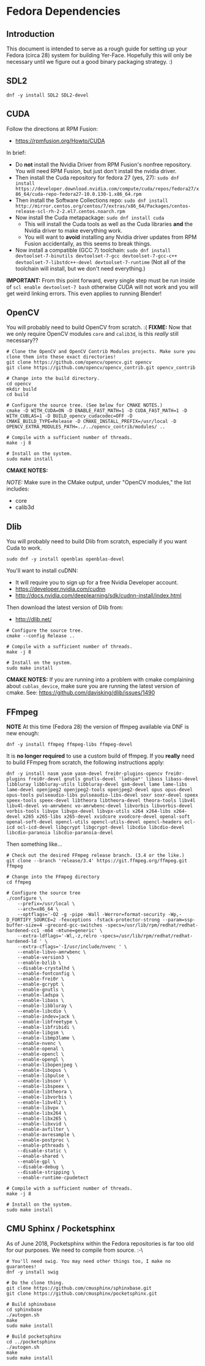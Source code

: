 Fedora Dependencies
===================


Introduction
------------

This document is intended to serve as a rough guide for setting up your Fedora (circa 28) system for building Yer-Face. Hopefully this will only be necessary until we figure out a good binary packaging strategy. :)


SDL2
----

```
dnf -y install SDL2 SDL2-devel
```


CUDA
----

Follow the directions at RPM Fusion:
- https://rpmfusion.org/Howto/CUDA

In brief:

- Do **not** install the Nvidia Driver from RPM Fusion's nonfree repository. You will need RPM Fusion, but just don't install the nvidia driver.
- Then install the Cuda repository for fedora 27 (yes, 27): `sudo dnf install https://developer.download.nvidia.com/compute/cuda/repos/fedora27/x86_64/cuda-repo-fedora27-10.0.130-1.x86_64.rpm`
- Then install the Software Collections repo: `sudo dnf install http://mirror.centos.org/centos/7/extras/x86_64/Packages/centos-release-scl-rh-2-2.el7.centos.noarch.rpm`
- Now install the Cuda metapackage: `sudo dnf install cuda`
  - This will install the Cuda tools as well as the Cuda libraries **and** the Nvidia driver to make everything work.
  - You will want to **avoid** installing any Nvidia driver updates from RPM Fusion accidentally, as this seems to break things.
- Now install a compatible (GCC 7) toolchain: `sudo dnf install devtoolset-7-binutils devtoolset-7-gcc devtoolset-7-gcc-c++ devtoolset-7-libstdc++-devel devtoolset-7-runtime` (Not all of the toolchain will install, but we don't need everything.)


**IMPORTANT:** From this point forward, every single step must be run inside of `scl enable devtoolset-7 bash` otherwise CUDA will not work and you will get weird linking errors. This even applies to running Blender!


OpenCV
------

You will probably need to build OpenCV from scratch. :( **FIXME:** Now that we only require OpenCV modules `core` and `calib3d`, is this _really_ still necessary??

```
# Clone the OpenCV and OpenCV Contrib Modules projects. Make sure you clone them into these exact directories!
git clone https://github.com/opencv/opencv.git opencv
git clone https://github.com/opencv/opencv_contrib.git opencv_contrib

# Change into the build directory.
cd opencv
mkdir build
cd build

# Configure the source tree. (See below for CMAKE NOTES.)
cmake -D WITH_CUDA=ON -D ENABLE_FAST_MATH=1 -D CUDA_FAST_MATH=1 -D WITH_CUBLAS=1 -D BUILD_opencv_cudacodec=OFF -D CMAKE_BUILD_TYPE=Release -D CMAKE_INSTALL_PREFIX=/usr/local -D OPENCV_EXTRA_MODULES_PATH=../../opencv_contrib/modules/ ..

# Compile with a sufficient number of threads.
make -j 8

# Install on the system.
sudo make install
```

**CMAKE NOTES:**

_NOTE:_ Make sure in the CMake output, under "OpenCV modules," the list includes:
- core
- calib3d


Dlib
----

You will probably need to build Dlib from scratch, especially if you want Cuda to work.

```
sudo dnf -y install openblas openblas-devel
```

You'll want to install cuDNN:
- It will require you to sign up for a free Nvidia Developer account.
- https://developer.nvidia.com/cudnn
- http://docs.nvidia.com/deeplearning/sdk/cudnn-install/index.html

Then download the latest version of Dlib from:
- http://dlib.net/

```
# Configure the source tree.
cmake --config Release ..

# Compile with a sufficient number of threads.
make -j 8

# Install on the system.
sudo make install
```

**CMAKE NOTES:** If you are running into a problem with cmake complaining about `cublas_device`, make sure you are running the latest version of cmake. See: https://github.com/davisking/dlib/issues/1490

FFmpeg
------

**NOTE** At this time (Fedora 28) the version of ffmpeg available via DNF is new enough:

```
dnf -y install ffmpeg ffmpeg-libs ffmpeg-devel
```

It is **no longer required** to use a custom build of ffmpeg. If you **really** need to build FFmpeg from scratch, the following instructions apply:

```
dnf -y install nasm yasm yasm-devel frei0r-plugins-opencv frei0r-plugins frei0r-devel gnutls gnutls-devel 'ladspa*' libass libass-devel libbluray libbluray-utils libbluray-devel gsm-devel lame lame-libs lame-devel openjpeg2 openjpeg2-tools openjpeg2-devel opus opus-devel opus-tools pulseaudio-libs pulseaudio-libs-devel soxr soxr-devel speex speex-tools speex-devel libtheora libtheora-devel theora-tools libv4l libv4l-devel vo-amrwbenc vo-amrwbenc-devel libvorbis libvorbis-devel vorbis-tools libvpx libvpx-devel libvpx-utils x264 x264-libs x264-devel x265 x265-libs x265-devel xvidcore xvodcore-devel openal-soft openal-soft-devel opencl-utils opencl-utils-devel opencl-headers ocl-icd ocl-icd-devel libgcrypt libgcrypt-devel libcdio libcdio-devel libcdio-paranoia libcdio-paranoia-devel
```

Then something like...

```
# Check out the desired FFmpeg release branch. (3.4 or the like.)
git clone --branch 'release/3.4' https://git.ffmpeg.org/ffmpeg.git ffmpeg

# Change into the FFmpeg directory
cd ffmpeg

# Configure the source tree
./configure \
    --prefix=/usr/local \
    --arch=x86_64 \
    --optflags='-O2 -g -pipe -Wall -Werror=format-security -Wp,-D_FORTIFY_SOURCE=2 -fexceptions -fstack-protector-strong --param=ssp-buffer-size=4 -grecord-gcc-switches -specs=/usr/lib/rpm/redhat/redhat-hardened-cc1 -m64 -mtune=generic' \
    --extra-ldflags='-Wl,-z,relro -specs=/usr/lib/rpm/redhat/redhat-hardened-ld ' \
    --extra-cflags='-I/usr/include/nvenc ' \
    --enable-libvo-amrwbenc \
    --enable-version3 \
    --enable-bzlib \
    --disable-crystalhd \
    --enable-fontconfig \
    --enable-frei0r \
    --enable-gcrypt \
    --enable-gnutls \
    --enable-ladspa \
    --enable-libass \
    --enable-libbluray \
    --enable-libcdio \
    --enable-indev=jack \
    --enable-libfreetype \
    --enable-libfribidi \
    --enable-libgsm \
    --enable-libmp3lame \
    --enable-nvenc \
    --enable-openal \
    --enable-opencl \
    --enable-opengl \
    --enable-libopenjpeg \
    --enable-libopus \
    --enable-libpulse \
    --enable-libsoxr \
    --enable-libspeex \
    --enable-libtheora \
    --enable-libvorbis \
    --enable-libv4l2 \
    --enable-libvpx \
    --enable-libx264 \
    --enable-libx265 \
    --enable-libxvid \
    --enable-avfilter \
    --enable-avresample \
    --enable-postproc \
    --enable-pthreads \
    --disable-static \
    --enable-shared \
    --enable-gpl \
    --disable-debug \
    --disable-stripping \
    --enable-runtime-cpudetect

# Compile with a sufficient number of threads.
make -j 8

# Install on the system.
sudo make install
```


CMU Sphinx / Pocketsphinx
-------------------------

As of June 2018, Pocketsphinx within the Fedora repositories is far too old for our purposes. We need to compile from source. :-\

```
# You'll need swig. You may need other things too, I make no guarantees!
dnf -y install swig

# Do the clone thing.
git clone https://github.com/cmusphinx/sphinxbase.git
git clone https://github.com/cmusphinx/pocketsphinx.git

# Build sphinxbase
cd sphinxbase
./autogen.sh
make
sudo make install

# Build pocketsphinx
cd ../pocketsphinx
./autogen.sh
make
sudo make install
```

